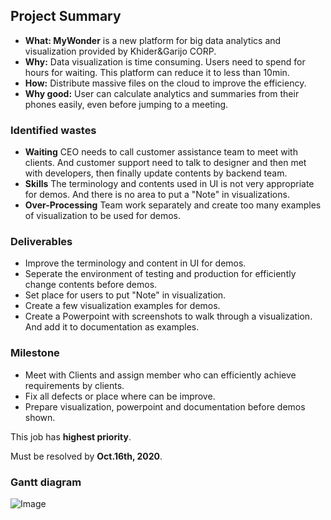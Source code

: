 ## Project Summary

- **What: MyWonder** is a new platform for big data analytics and visualization provided by Khider&Garijo CORP.
- **Why:** Data visualization is time consuming. Users need to spend for hours for waiting. This platform can reduce it to less than 10min.
- **How:** Distribute massive files on the cloud to improve the efficiency.
- **Why good:** User can calculate analytics and summaries from their phones easily, even before jumping to a meeting.

### Identified wastes

- **Waiting** CEO needs to call customer assistance team to meet with clients. And customer support need to talk to designer and then met with developers, then finally update contents by backend team.
- **Skills** The terminology and contents used in UI is not very appropriate for demos. And there is no area to put a "Note" in visualizations.
- **Over-Processing** Team work separately and create too many examples of visualization to be used for demos.

### Deliverables

- Improve the terminology and content in UI for demos.
- Seperate the environment of testing and production for efficiently change contents before demos.
- Set place for users to put "Note" in visualization.
- Create a few visualization examples for demos.
- Create a Powerpoint with screenshots to walk through a visualization. And add it to documentation as examples.

### Milestone

- Meet with Clients and assign member who can efficiently achieve requirements by clients.
- Fix all defects or place where can be improve.
- Prepare visualization, powerpoint and documentation before demos shown. 

This job has **highest priority**.

Must be resolved by **Oct.16th, 2020**.

### Gantt diagram

![Image]()
